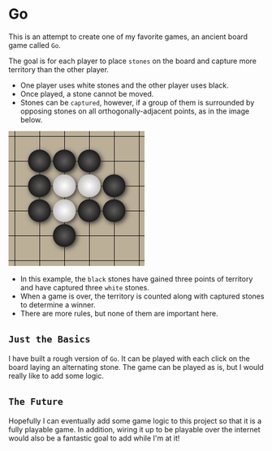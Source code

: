 # Go #

This is an attempt to create one of my favorite games, an ancient board game called `Go`.

The goal is for each player to place `stones` on the board and capture more territory than the other player.

* One player uses white stones and the other player uses black.
* Once played, a stone cannot be moved.
* Stones can be `captured`, however, if a group of them is surrounded by opposing stones on all orthogonally-adjacent points, as in the image below.

![Go capture](assets/go-capture.png)  

* In this example, the `black` stones have gained three points of territory and have captured three `white` stones.
* When a game is over, the territory is counted along with captured stones to determine a winner.
* There are more rules, but none of them are important here.  

## `Just the Basics` ##

I have built a rough version of `Go`. It can be played with each click on the board laying an alternating stone. The game can be played as is, but I would really like to add some logic.  

## `The Future` ##

Hopefully I can eventually add some game logic to this project so that it is a fully playable game. In addition, wiring it up to be playable over the internet would also be a fantastic goal to add while I'm at it!

